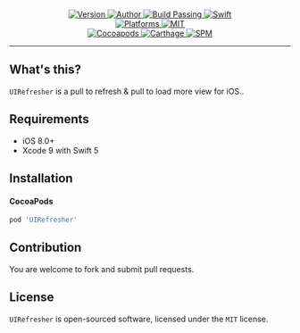 <p align="center">
  <!-- <img src="" alt="UIRefresher"> -->
  <br/><a href="https://cocoapods.org/pods/UIRefresher">
  <img alt="Version" src="https://img.shields.io/badge/version-1.1.0-brightgreen.svg">
  <img alt="Author" src="https://img.shields.io/badge/author-Meniny-blue.svg">
  <img alt="Build Passing" src="https://img.shields.io/badge/build-passing-brightgreen.svg">
  <img alt="Swift" src="https://img.shields.io/badge/swift-5.0%2B-orange.svg">
  <br/>
  <img alt="Platforms" src="https://img.shields.io/badge/platform-iOS-lightgrey.svg">
  <img alt="MIT" src="https://img.shields.io/badge/license-MIT-blue.svg">
  <br/>
  <img alt="Cocoapods" src="https://img.shields.io/badge/cocoapods-compatible-brightgreen.svg">
  <img alt="Carthage" src="https://img.shields.io/badge/carthage-working%20on-red.svg">
  <img alt="SPM" src="https://img.shields.io/badge/swift%20package%20manager-working%20on-red.svg">
  </a>
</p>

***

## What's this?

`UIRefresher` is a pull to refresh & pull to load more view for iOS..

## Requirements

* iOS 8.0+
* Xcode 9 with Swift 5

## Installation

#### CocoaPods

```ruby
pod 'UIRefresher'
```

## Contribution

You are welcome to fork and submit pull requests.

## License

`UIRefresher` is open-sourced software, licensed under the `MIT` license.

